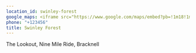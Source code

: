 ```yaml
---
location_id: swinley-forest
google_maps: <iframe src="https://www.google.com/maps/embed?pb=!1m18!1m12!1m3!1d1244.914677230681!2d-0.7415574694367548!3d51.387814271825285!2m3!1f0!2f0!3f0!3m2!1i1024!2i768!4f13.1!3m3!1m2!1s0x48767e2d509c2903%3A0xed4465bb692034db!2sSwinley%20Bike%20Hub%20Swinley%20Forest&#39;s%20Trail%20Centre!5e0!3m2!1sen!2sbg!4v1614202168809!5m2!1sen!2sbg" width="100%" height="400" style="border:0;" allowfullscreen="" loading="lazy"></iframe>
phone: "+123456"
title: Swinley Forest
---
```

The Lookout, Nine Mile Ride, Bracknell